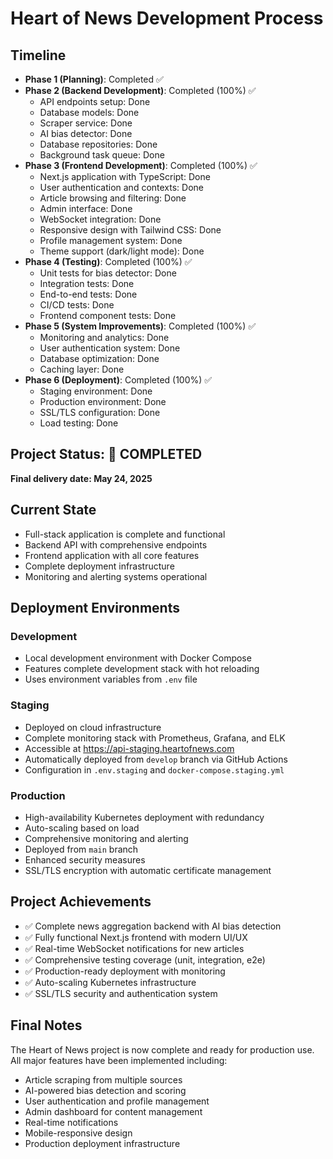 # Heart of News Development Process

## Timeline
- **Phase 1 (Planning)**: Completed ✅
- **Phase 2 (Backend Development)**: Completed (100%) ✅
  - API endpoints setup: Done
  - Database models: Done
  - Scraper service: Done
  - AI bias detector: Done
  - Database repositories: Done
  - Background task queue: Done
- **Phase 3 (Frontend Development)**: Completed (100%) ✅
  - Next.js application with TypeScript: Done
  - User authentication and contexts: Done
  - Article browsing and filtering: Done
  - Admin interface: Done
  - WebSocket integration: Done
  - Responsive design with Tailwind CSS: Done
  - Profile management system: Done
  - Theme support (dark/light mode): Done
- **Phase 4 (Testing)**: Completed (100%) ✅
  - Unit tests for bias detector: Done
  - Integration tests: Done
  - End-to-end tests: Done
  - CI/CD tests: Done
  - Frontend component tests: Done
- **Phase 5 (System Improvements)**: Completed (100%) ✅
  - Monitoring and analytics: Done
  - User authentication system: Done
  - Database optimization: Done
  - Caching layer: Done
- **Phase 6 (Deployment)**: Completed (100%) ✅
  - Staging environment: Done
  - Production environment: Done
  - SSL/TLS configuration: Done
  - Load testing: Done

## Project Status: 🎉 COMPLETED

**Final delivery date: May 24, 2025**

## Current State
- Full-stack application is complete and functional
- Backend API with comprehensive endpoints
- Frontend application with all core features
- Complete deployment infrastructure
- Monitoring and alerting systems operational

## Deployment Environments

### Development
- Local development environment with Docker Compose
- Features complete development stack with hot reloading
- Uses environment variables from `.env` file

### Staging
- Deployed on cloud infrastructure
- Complete monitoring stack with Prometheus, Grafana, and ELK
- Accessible at https://api-staging.heartofnews.com
- Automatically deployed from `develop` branch via GitHub Actions
- Configuration in `.env.staging` and `docker-compose.staging.yml`

### Production
- High-availability Kubernetes deployment with redundancy
- Auto-scaling based on load
- Comprehensive monitoring and alerting
- Deployed from `main` branch
- Enhanced security measures
- SSL/TLS encryption with automatic certificate management

## Project Achievements
- ✅ Complete news aggregation backend with AI bias detection
- ✅ Fully functional Next.js frontend with modern UI/UX
- ✅ Real-time WebSocket notifications for new articles
- ✅ Comprehensive testing coverage (unit, integration, e2e)
- ✅ Production-ready deployment with monitoring
- ✅ Auto-scaling Kubernetes infrastructure
- ✅ SSL/TLS security and authentication system

## Final Notes
The Heart of News project is now complete and ready for production use. All major features have been implemented including:
- Article scraping from multiple sources
- AI-powered bias detection and scoring
- User authentication and profile management
- Admin dashboard for content management
- Real-time notifications
- Mobile-responsive design
- Production deployment infrastructure